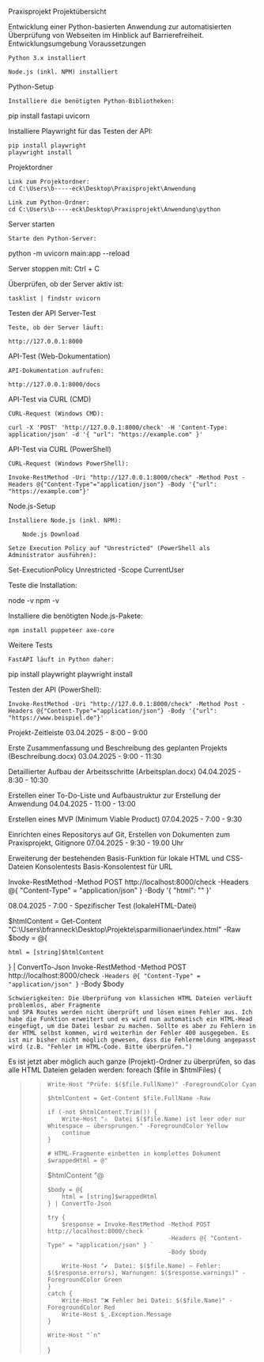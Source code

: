Praxisprojekt
Projektübersicht

Entwicklung einer Python-basierten Anwendung zur automatisierten Überprüfung von Webseiten im Hinblick auf Barrierefreiheit.
Entwicklungsumgebung
Voraussetzungen

    Python 3.x installiert

    Node.js (inkl. NPM) installiert

Python-Setup

    Installiere die benötigten Python-Bibliotheken:

pip install fastapi uvicorn

Installiere Playwright für das Testen der API:

    pip install playwright
    playwright install

Projektordner

    Link zum Projektordner:
    cd C:\Users\b-----eck\Desktop\Praxisprojekt\Anwendung

    Link zum Python-Ordner:
    cd C:\Users\b-----eck\Desktop\Praxisprojekt\Anwendung\python

Server starten

    Starte den Python-Server:

python -m uvicorn main:app --reload

Server stoppen mit: Ctrl + C

Überprüfen, ob der Server aktiv ist:

    tasklist | findstr uvicorn

Testen der API
Server-Test

    Teste, ob der Server läuft:

    http://127.0.0.1:8000

API-Test (Web-Dokumentation)

    API-Dokumentation aufrufen:

    http://127.0.0.1:8000/docs

API-Test via CURL (CMD)

    CURL-Request (Windows CMD):

    curl -X 'POST' 'http://127.0.0.1:8000/check' -H 'Content-Type: application/json' -d '{ "url": "https://example.com" }'

API-Test via CURL (PowerShell)

    CURL-Request (Windows PowerShell):

    Invoke-RestMethod -Uri "http://127.0.0.1:8000/check" -Method Post -Headers @{"Content-Type"="application/json"} -Body '{"url": "https://example.com"}'

Node.js-Setup

    Installiere Node.js (inkl. NPM):

        Node.js Download

    Setze Execution Policy auf "Unrestricted" (PowerShell als Administrator ausführen):

Set-ExecutionPolicy Unrestricted -Scope CurrentUser

Teste die Installation:

node -v
npm -v

Installiere die benötigten Node.js-Pakete:

    npm install puppeteer axe-core

Weitere Tests

    FastAPI läuft in Python daher:

pip install playwright
playwright install

Testen der API (PowerShell):

    Invoke-RestMethod -Uri "http://127.0.0.1:8000/check" -Method Post -Headers @{"Content-Type"="application/json"} -Body '{"url": "https://www.beispiel.de"}'

Projekt-Zeitleiste
03.04.2025 - 8:00 - 9:00

Erste Zusammenfassung und Beschreibung des geplanten Projekts (Beschreibung.docx)
03.04.2025 - 9:00 - 11:30

Detaillierter Aufbau der Arbeitsschritte (Arbeitsplan.docx)
04.04.2025 - 8:30 - 10:30

Erstellen einer To-Do-Liste und Aufbaustruktur zur Erstellung der Anwendung
04.04.2025 - 11:00 - 13:00

Erstellen eines MVP (Minimum Viable Product)
07.04.2025 - 7:00 - 9:30

Einrichten eines Repositorys auf Git, Erstellen von Dokumenten zum Praxisprojekt, Gitignore
07.04.2025 - 9:30 - 19.00 Uhr

Erweiterung der bestehenden Basis-Funktion für lokale HTML und CSS-Dateien
Konsolentests
Basis-Konsolentest für URL

Invoke-RestMethod -Method POST http://localhost:8000/check -Headers @{ "Content-Type" = "application/json" } -Body '{ "html": "" }'

08.04.2025 - 7:00 - 
Spezifischer Test (lokaleHTML-Datei)

$htmlContent = Get-Content "C:\Users\bfranneck\Desktop\Projekte\sparmillionaer\index.html" -Raw
$body = @{

    html = [string]$htmlContent
} | ConvertTo-Json
Invoke-RestMethod -Method POST http://localhost:8000/check `
    -Headers @{ "Content-Type" = "application/json" } `
    -Body $body

    Schwierigkeiten: Die Überprüfung von klassichen HTML Dateien verläuft problemlos, aber Fragmente 
    und SPA Routes werden nicht überprüft und lösen einen Fehler aus. Ich habe die Funktion erweitert und es wird nun automatisch ein HTML-Head eingefügt, um die Datei lesbar zu machen. Sollte es aber zu Fehlern in der HTML selbst kommen, wird weiterhin der Fehler 400 ausgegeben. Es ist mir bisher nicht möglich gewesen, dass die Fehlermeldung angepasst wird (z.B. "Fehler im HTML-Code. Bitte überprüfen.")

Es ist jetzt aber möglich auch ganze (Projekt)-Ordner zu überprüfen, so das alle HTML Dateien geladen werden: 
foreach ($file in $htmlFiles) {
>>     Write-Host "Prüfe: $($file.FullName)" -ForegroundColor Cyan
>>
>>     $htmlContent = Get-Content $file.FullName -Raw
>>
>>     if (-not $htmlContent.Trim()) {
>>         Write-Host "⚠️  Datei $($file.Name) ist leer oder nur Whitespace – übersprungen." -ForegroundColor Yellow
>>         continue
>>     }
>>
>>     # HTML-Fragmente einbetten in komplettes Dokument
>>     $wrappedHtml = @"
>> <!DOCTYPE html>
>> <html lang="de">
>> <head><meta charset="UTF-8"><title>Test</title></head>
>> <body>
>> $htmlContent
>> </body>
>> </html>
>> "@
>>
>>     $body = @{
>>         html = [string]$wrappedHtml
>>     } | ConvertTo-Json
>>
>>     try {
>>         $response = Invoke-RestMethod -Method POST http://localhost:8000/check `
>>                                       -Headers @{ "Content-Type" = "application/json" } `
>>                                       -Body $body
>>
>>         Write-Host "✔️  Datei: $($file.Name) – Fehler: $($response.errors), Warnungen: $($response.warnings)" -ForegroundColor Green
>>     }
>>     catch {
>>         Write-Host "❌ Fehler bei Datei: $($file.Name)" -ForegroundColor Red
>>         Write-Host $_.Exception.Message
>>     }
>>
>>     Write-Host "`n"
>> }
